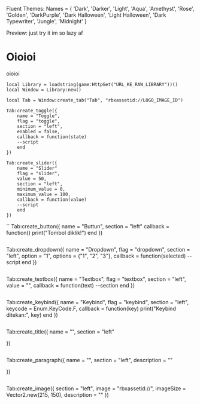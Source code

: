 Fluent Themes:
			Names = {
				'Dark',
				'Darker',
				'Light',
				'Aqua',
				'Amethyst',
				'Rose',
				'Golden',
				'DarkPurple',
				'Dark Halloween',
				'Light Halloween',
				'Dark Typewriter',
				'Jungle',
				'Midnight'
			}

Preview:
just try it im so lazy af

# Oioioi
oioioi
```
local Library = loadstring(game:HttpGet("URL_KE_RAW_LIBRARY"))()
local Window = Library:new()
```
```
local Tab = Window:create_tab("Tab", "rbxassetid://LOGO_IMAGE_ID")
```
```
Tab:create_toggle({
    name = "Toggle",
    flag = "toggle",
    section = "left",
    enabled = false,
    callback = function(state)
    --script
    end
})
```
```
Tab:create_slider({
    name = "Slider"
    flag = "slider",
    value = 50,
    section = "left",
    minimum_value = 0,
    maximum_value = 100,
    callback = function(value)
    --script
    end
})
```
``
Tab:create_button({
    name = "Buttun",
    section = "left"
    callback = function()
        print("Tombol diklik!")
    end
})
```
```
Tab:create_dropdown({
    name = "Dropdown",
    flag = "dropdown",
    section = "left",
    option = "1",
    options = {"1", "2", "3"},
    callback = function(selected)
        --script
    end
})
```
```
Tab:create_textbox({
    name = "Textbox",
    flag = "textbox",
    section = "left",
    value = "",
    callback = function(text)
        --section
    end
})
```
```
Tab:create_keybind({
    name = "Keybind",
    flag = "keybind",
    section = "left",
    keycode = Enum.KeyCode.F,
    callback = function(key)
        print("Keybind ditekan:", key)
    end
})
```
```
Tab:create_title({
    name = "",
    section = "left"
    
})
```
```
Tab:create_paragraph({
    name = "",
    section = "left",
    description = ""
    
})
```
```
Tab:create_image({
    section = "left",
    image = "rbxassetid://",
    imageSize = Vector2.new(215, 150),
    description = ""
})
```
